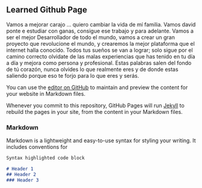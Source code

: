 ## Learned Github Page

Vamos a mejorar carajo ... quiero  cambiar la vida de mí familia. Vamos  david ponte e estudiar con ganas, consigue ese trabajo y para adelante. 
Vamos a ser el mejor Desarrollador de todo el mundo, vamos a crear un gran proyecto  que  revolucione el mundo, y crearemos la mejor plataforma que el internet halla conocido.
Todos tus sueños se van a lograr; solo sigue por el camino correcto olvidate de las malas experiencias que has tenido en tu día a día y mejora como persona y profesional.
Estas palabras salen del fondo de tú corazón, nunca olvides lo que realmente eres y de donde estas saliendo porque eso te forjo para lo que eres y serás.

You can use the [editor on GitHub](https://github.com/David-Matos-Salvador/test.github.io/edit/gh-pages/index.md) to maintain and preview the content for your website in Markdown files.

Whenever you commit to this repository, GitHub Pages will run [Jekyll](https://jekyllrb.com/) to rebuild the pages in your site, from the content in your Markdown files.

### Markdown

Markdown is a lightweight and easy-to-use syntax for styling your writing. It includes conventions for

```markdown
Syntax highlighted code block

# Header 1
## Header 2
### Header 3
